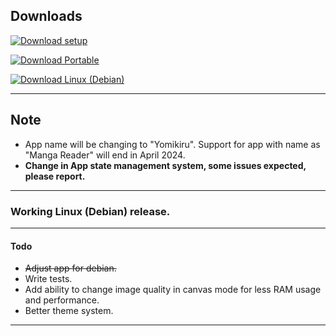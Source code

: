 ## Downloads

[![Download setup](https://img.shields.io/badge/Windows%20Setup%20(exe)-$$EXE_NAME_1$$-brightgreen?logo=windows&logoColor=blue)](https://github.com/mienaiyami/yomikiru/releases/download/v$$TAG$$/$$EXE_NAME$$)

[![Download Portable](https://img.shields.io/badge/Windows%20Portable%20(zip)-$$ZIP_NAME_1$$-brightgreen?logo=windows&logoColor=blue)](https://github.com/mienaiyami/yomikiru/releases/download/v$$TAG$$/$$ZIP_NAME$$)

[![Download Linux (Debian)](https://img.shields.io/badge/Linux%20(Debian)-$$DEB_NAME_1$$-brightgreen?logo=debian&logoColor=red)](https://github.com/mienaiyami/yomikiru/releases/download/v$$TAG$$/$$DEB_NAME$$)

---
## Note

- App name will be changing to "Yomikiru". Support for app with name as "Manga Reader" will end in April 2024.
- **Change in App state management system, some issues expected, please report.**

___

<!-- ## Added

- #74.
- Show shortcut used.
- Apply theme to checkboxes.

## Changed

- UI Enhancements.

## Fixed

- #76.
- Chapter transition screen not visible on first/last chapter (in "Left to right" and "right to left" reading mode). -->

### Working Linux (Debian) release.

---

#### Todo

- ~~Adjust app for debian.~~
- Write tests.
- Add ability to change image quality in canvas mode for less RAM usage and performance.
- Better theme system.

---
